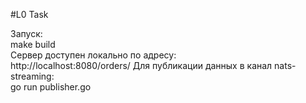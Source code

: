 #L0 Task  

Запуск:  
    make build  
Сервер доступен локально по адресу:  
    http://localhost:8080/orders/
Для публикации данных в канал nats-streaming:  
    go run publisher.go  